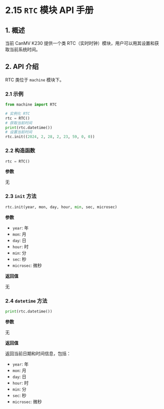 # 2.15 `RTC` 模块 API 手册

## 1. 概述

当前 CanMV K230 提供一个类 RTC（实时时钟）模块，用户可以用其设置和获取当前系统时间。

## 2. API 介绍

RTC 类位于 `machine` 模块下。

### 2.1 示例

```python
from machine import RTC

# 实例化 RTC
rtc = RTC()
# 获取当前时间
print(rtc.datetime())
# 设置当前时间
rtc.init((2024, 2, 28, 2, 23, 59, 0, 0))
```

### 2.2 构造函数

```python
rtc = RTC()
```

**参数**

无

### 2.3 `init` 方法

```python
rtc.init(year, mon, day, hour, min, sec, microsec)
```

**参数**

- `year`: 年
- `mon`: 月
- `day`: 日
- `hour`: 时
- `min`: 分
- `sec`: 秒
- `microsec`: 微秒

**返回值**

无

### 2.4 `datetime` 方法

```python
print(rtc.datetime())
```

**参数**

无

**返回值**

返回当前日期和时间信息，包括：

- `year`: 年
- `mon`: 月
- `day`: 日
- `hour`: 时
- `min`: 分
- `sec`: 秒
- `microsec`: 微秒
